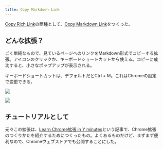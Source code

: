 ```yaml
---
title: Copy Markdown Link
---
```

[Copy Rich Link](https://chrome.google.com/webstore/detail/copy-rich-link/hikiamlgpdcabppakpmemaofmkgknpea)の亜種として、[Copy Markdown Link](https://chrome.google.com/webstore/detail/copy-markdown-link/gkceaaphhbeanfciglgpffnncfpipjpa)をつくった。

どんな拡張？
------

ごく単純なもので、見ているページへのリンクをMarkdown形式でコピーする拡張。アイコンのクリックか、キーボードショートカットから使える。コピーに成功すると、小さなポップアップが表示される。

キーボードショートカットは、デフォルトだとCtrl + M。これはChromeの設定で変更できる。

![](https://lh5.googleusercontent.com/dVTthpViTQ0rR1P0y70wigHdOtRR0yHKpMK5j0EkA2JTkTGvpY3FOUWDHkrR9cEbJtC_vKP9Jr63zC90ez-Dm-EEfi9WIH_RF_nzUGM5E67XLgAWXF47Di9B6QTQDYg8HSm78fE1yGMdElLUygSp04FAqERzKytJv81fD-W7N8ywKdZswdP9jGAn)

![](https://lh5.googleusercontent.com/1A3m7XqfUxUPdB-HsQ-9Wh463brNEAiuRdfp8yk4yMl8X44SDZ-iscGp1ZPGiSoYz_gT7Syoeqy5LrCpZaI5AkUyqj_B3uUfu2GYYZrMBiJbQV6JaE_EAaU1RhHyBRgbKd5Ioc-4UxPFIxWY7mDRzxbnAA5lzIY91EoeFTItBc4eGTihkBoErx_8)

チュートリアルとして
----------

元々この拡張は、[Learn Chrome拡張 in Y minutes](https://r7kamura.com/articles/2022-05-18-learn-chrome-extention-in-y-minutes)という記事で、Chrome拡張のつくりかたを紹介するためにつくったもの。よくあるものだけど、まずまず便利なので、Chromeウェブストアでも公開することにした。
